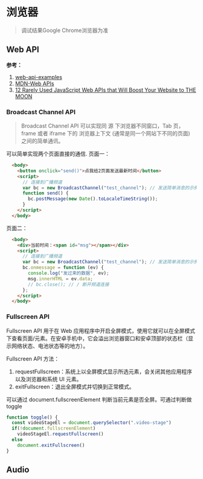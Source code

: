 # 浏览器

> 调试结果Google Chrome浏览器为准

## Web API

**参考：**
1. [web-api-examples](https://web-api-examples.github.io/)
2. [MDN-Web APIs](https://developer.mozilla.org/en-US/docs/Web/API)
3. [12 Rarely Used JavaScript Web APIs that Will Boost Your Website to THE MOON](https://dev.to/eludadev/12-rarely-used-javascript-web-apis-that-will-take-your-website-to-the-next-level-4lf1#making-your-website-a-fullscreen-experience)

### Broadcast Channel API
> Broadcast Channel API 可以实现同 源 下浏览器不同窗口，Tab 页，frame 或者 iframe 下的 浏览器上下文 (通常是同一个网站下不同的页面) 之间的简单通讯。


可以简单实现两个页面直接的通信.
页面一：
``` html
  <body>
    <button onclick="send()">点我给2页面发送最新时间</button>
    <script>
      // 连接到广播频道
      var bc = new BroadcastChannel("test_channel"); // 发送简单消息的示例
      function send() {
        bc.postMessage(new Date().toLocaleTimeString());
      }
    </script>
  </body>
```
页面二：
``` html
  <body>
    <div>当前时间：<span id="msg"></span></div>
    <script>
      // 连接到广播频道
      var bc = new BroadcastChannel("test_channel"); // 发送简单消息的示例// 简单示例，用于将事件打印到控制台
      bc.onmessage = function (ev) {
        console.log("发过来的数据", ev);
        msg.innerHTML = ev.data;
        // bc.close(); // / 断开频道连接
      };
    </script>
  </body>
```

### Fullscreen API

Fullscreen API 用于在 Web 应用程序中开启全屏模式，使用它就可以在全屏模式下查看页面/元素。在安卓手机中，它会溢出浏览器窗口和安卓顶部的状态栏（显示网络状态、电池状态等的地方）。

Fullscreen API 方法：

1. requestFullscreen：系统上以全屏模式显示所选元素，会关闭其他应用程序以及浏览器和系统 UI 元素。
2. exitFullscreen：退出全屏模式并切换到正常模式。

可以通过 document.fullscreenElement 判断当前元素是否全屏。可通过判断做toggle

```js
function toggle() {
  const videoStageEl = document.querySelector(".video-stage")
  if(!document.fullscreenElement)
    videoStageEl.requestFullscreen()
  else
    document.exitFullscreen()
}
```



## Audio 
